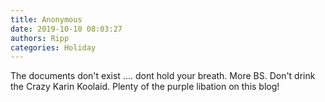 ```yaml
---
title: Anonymous
date: 2019-10-10 08:03:27
authors: Ripp
categories: Holiday
---
```


 The documents don't exist .... dont hold your breath.   More BS.  Don't drink the Crazy Karin Koolaid.  Plenty of the purple libation on  this blog!